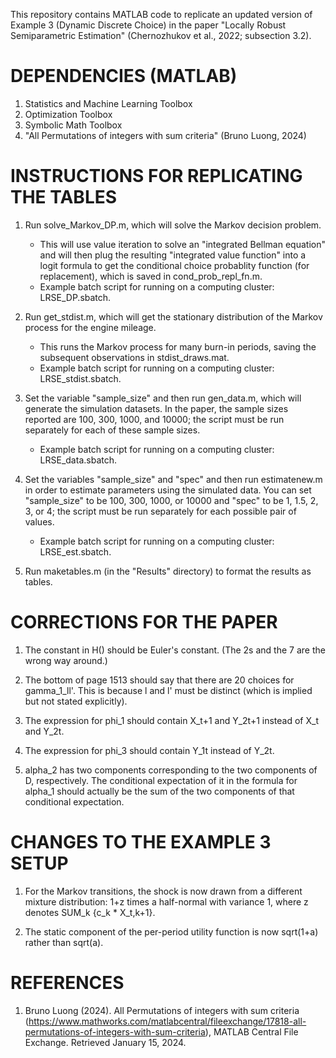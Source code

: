 This repository contains MATLAB code to replicate an updated version of Example 3 (Dynamic Discrete Choice) in the paper "Locally Robust Semiparametric Estimation" (Chernozhukov et al., 2022; subsection 3.2).

# DEPENDENCIES (MATLAB)
1. Statistics and Machine Learning Toolbox
2. Optimization Toolbox
3. Symbolic Math Toolbox
4. "All Permutations of integers with sum criteria" (Bruno Luong, 2024)

# INSTRUCTIONS FOR REPLICATING THE TABLES
1. Run solve_Markov_DP.m, which will solve the Markov decision problem.
    * This will use value iteration to solve an  "integrated Bellman equation" and will then plug the resulting "integrated value function" into a logit formula to
      get the conditional choice probablity function (for replacement), which is saved in cond_prob_repl_fn.m.
    * Example batch script for running on a computing cluster: LRSE_DP.sbatch.

2. Run get_stdist.m, which will get the stationary distribution of the Markov process for the engine mileage.
    * This runs the Markov process for many burn-in periods, saving the subsequent observations in stdist_draws.mat.
    * Example batch script for running on a computing cluster: LRSE_stdist.sbatch.

3. Set the variable "sample_size" and then run gen_data.m, which will generate the simulation datasets.
   In the paper, the sample sizes reported are 100, 300, 1000, and 10000; the script must be run separately for each of these sample sizes.
    * Example batch script for running on a computing cluster: LRSE_data.sbatch.

4. Set the variables "sample_size" and "spec" and then run estimatenew.m in order to estimate parameters using the simulated data.
   You can set "sample_size" to be 100, 300, 1000, or 10000 and "spec" to be 1, 1.5, 2, 3, or 4; the script must be run separately for each possible pair of values.
    * Example batch script for running on a computing cluster: LRSE_est.sbatch.

5. Run maketables.m (in the "Results" directory) to format the results as tables.

# CORRECTIONS FOR THE PAPER
1. The constant in H() should be Euler's constant. (The 2s and the 7 are the wrong way around.)

2. The bottom of page 1513 should say that there are 20 choices for gamma_1_ll'.
   This is because l and l' must be distinct (which is implied but not stated explicitly).

3. The expression for phi_1 should contain X_t+1 and Y_2t+1 instead of X_t and Y_2t.

4. The expression for phi_3 should contain Y_1t instead of Y_2t.

5. alpha_2 has two components corresponding to the two components of D, respectively.
   The conditional expectation of it in the formula for alpha_1 should actually be the sum of the two components of that conditional expectation.

# CHANGES TO THE EXAMPLE 3 SETUP
1. For the Markov transitions, the shock is now drawn from a different mixture distribution: 1+z times a half-normal with variance 1, where z denotes SUM_k {c_k * X_t,k+1}.

2. The static component of the per-period utility function is now sqrt(1+a) rather than sqrt(a).

# REFERENCES
1. Bruno Luong (2024). All Permutations of integers with sum criteria
(https://www.mathworks.com/matlabcentral/fileexchange/17818-all-permutations-of-integers-with-sum-criteria), MATLAB Central File Exchange. Retrieved January 15, 2024.
